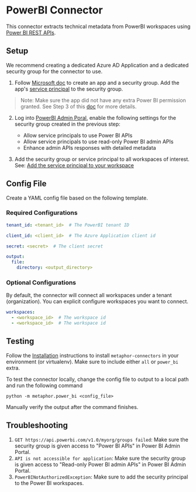 # PowerBI Connector

This connector extracts technical metadata from PowerBI workspaces using [Power BI REST APIs](https://docs.microsoft.com/en-us/rest/api/power-bi/).

## Setup

We recommend creating a dedicated Azure AD Application and a dedicated security group for the connector to use.

1. Follow [Microsoft doc](https://docs.microsoft.com/en-us/power-bi/developer/embedded/embed-service-principal) to create an app and a security group. Add the app's [service principal](https://docs.microsoft.com/en-us/azure/active-directory/develop/app-objects-and-service-principals#service-principal-object) to the security group.

> Note: Make sure the app did not have any extra Power BI permission granted. See Step 3 of this [doc](https://docs.microsoft.com/en-us/power-bi/admin/read-only-apis-service-principal-authentication#method) for more details.

2. Log into [PowerBI Admin Poral](https://app.powerbi.com/admin-portal/tenantSettings), enable the following settings for the security group created in the previous step: 
    - Allow service principals to use Power BI APIs
    - Allow service principals to use read-only Power BI admin APIs
    - Enhance admin APIs responses with detailed metadata

3. Add the security group or service principal to all workspaces of interest. See: [Add the service principal to your workspace](https://docs.microsoft.com/en-us/power-bi/developer/embedded/embed-service-principal#step-4---add-the-service-principal-to-your-workspace)


## Config File

Create a YAML config file based on the following template.

### Required Configurations

```yaml
tenant_id: <tenant_id>  # The PowerBI tenant ID

client_id: <client_id>  # The Azure Application client id

secret: <secret>  # The client secret

output:
  file:
    directory: <output_directory>
```

### Optional Configurations

By default, the connector will connect all workspaces under a tenant (organization). You can explicit configure workspaces you want to connect.

```yaml
workspaces:
  - <workspace_id>  # The workspace id
  - <workspace_id>  # The workspace id
```

## Testing

Follow the [Installation](../../README.md) instructions to install `metaphor-connectors` in your environment (or virtualenv). Make sure to include either `all` or `power_bi` extra.

To test the connector locally, change the config file to output to a local path and run the following command

```shell
python -m metaphor.power_bi <config_file>
```

Manually verify the output after the command finishes.

## Troubleshooting

1. `GET https://api.powerbi.com/v1.0/myorg/groups failed`: Make sure the security group is given access to "Power BI APIs" in Power BI Admin Portal.
2. `API is not accessible for application`: Make sure the security group is given access to "Read-only Power BI admin APIs" in Power BI Admin Portal.
3. `PowerBINotAuthorizedException`: Make sure to add the security principal to the Power BI workspaces.
